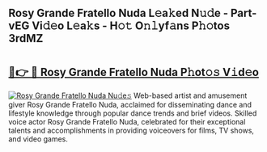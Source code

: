 ## Rosy Grande Fratello Nuda L𝚎a𝚔ed N𝚞𝚍e - Part-vEG Vi𝚍𝚎o L𝚎a𝚔s - H𝚘𝚝 O𝚗𝚕yf𝚊ns P𝚑𝚘tos 3rdMZ

# <h2><a href="http://kf5l6g.oniu.top/?m=Rosy+Grande+Fratello+Nuda">🔗👉 🔴 Rosy Grande Fratello Nuda P𝚑ot𝚘𝚜 V𝚒d𝚎o</a></h2>

[![Rosy Grande Fratello Nuda Nu𝚍e𝚜](https://i.imgur.com/0qMVB7G.gif)](http://kf5l6g.oniu.top/?m=Rosy+Grande+Fratello+Nuda)
Web-based artist and amusement giver Rosy Grande Fratello Nuda, acclaimed for disseminating dance and lifestyle knowledge through popular dance trends and brief videos. Skilled voice actor Rosy Grande Fratello Nuda, celebrated for their exceptional talents and accomplishments in providing voiceovers for films, TV shows, and video games.  
